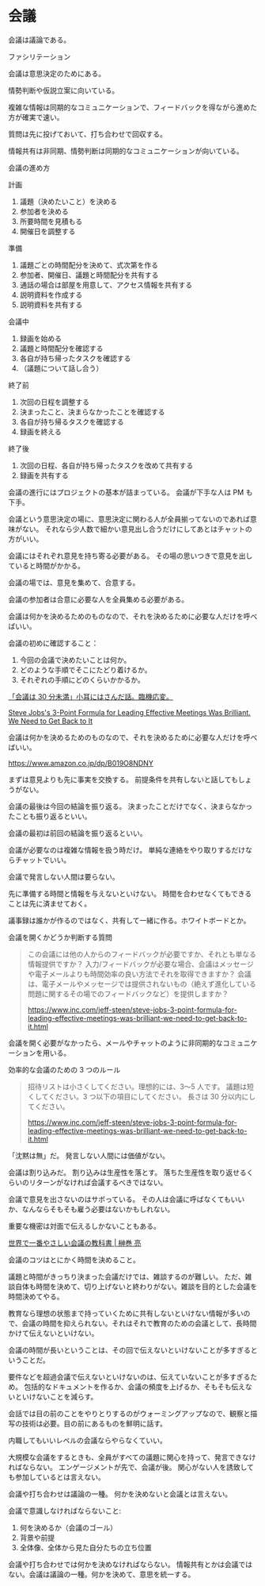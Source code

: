 # 会議

会議は議論である。

ファシリテーション

会議は意思決定のためにある。

情勢判断や仮説立案に向いている。

複雑な情報は同期的なコミュニケーションで、フィードバックを得ながら進めた方が確実で速い。

質問は先に投げておいて、打ち合わせで回収する。

情報共有は非同期、情勢判断は同期的なコミュニケーションが向いている。

会議の進め方

計画

1. 議題（決めたいこと）を決める
2. 参加者を決める
3. 所要時間を見積もる
4. 開催日を調整する

準備

1. 議題ごとの時間配分を決めて、式次第を作る
2. 参加者、開催日、議題と時間配分を共有する
3. 通話の場合は部屋を用意して、アクセス情報を共有する
4. 説明資料を作成する
5. 説明資料を共有する

会議中

1. 録画を始める
2. 議題と時間配分を確認する
3. 各自が持ち帰ったタスクを確認する
4. （議題について話し合う）

終了前

1. 次回の日程を調整する
2. 決まったこと、決まらなかったことを確認する
3. 各自が持ち帰るタスクを確認する
4. 録画を終える

終了後

1. 次回の日程、各自が持ち帰ったタスクを改めて共有する
2. 録画を共有する

会議の進行にはプロジェクトの基本が詰まっている。
会議が下手な人は PM も下手。

会議という意思決定の場に、意思決定に関わる人が全員揃ってないのであれば意味がない。
それなら少人数で細かい意見出し合うだけにしてあとはチャットの方がいい。

会議にはそれぞれ意見を持ち寄る必要がある。
その場の思いつきで意見を出していると時間がかかる。

会議の場では、意見を集めて、合意する。

会議の参加者は合意に必要な人を全員集める必要がある。

会議は何かを決めるためのものなので、それを決めるために必要な人だけを呼べばいい。

会議の初めに確認すること：

1. 今回の会議で決めたいことは何か。
2. どのような手順でそこにたどり着けるか。
3. それぞれの手順にどのくらいかかるか。

[「会議は 30 分未満」小耳にはさんだ話。臨機応変。](https://qiita.com/kaizen_nagoya/items/55ab43e7f50434156ff4)

[Steve Jobs's 3-Point Formula for Leading Effective Meetings Was Brilliant. We Need to Get Back to It](https://www.inc.com/jeff-steen/steve-jobs-3-point-formula-for-leading-effective-meetings-was-brilliant-we-need-to-get-back-to-it.html)

会議は何かを決めるためのものなので、それを決めるために必要な人だけを呼べばいい。

https://www.amazon.co.jp/dp/B019O8NDNY

まずは意見よりも先に事実を交換する。
前提条件を共有しないと話してもしょうがない。

会議の最後は今回の結論を振り返る。
決まったことだけでなく、決まらなかったことも振り返るといい。

会議の最初は前回の結論を振り返るといい。

会議が必要なのは複雑な情報を扱う時だけ。
単純な連絡をやり取りするだけならチャットでいい。

会議で発言しない人間は要らない。

先に準備する時間と情報を与えないといけない。
時間を合わせなくてもできることは先に済ませておく。

議事録は誰かが作るのではなく、共有して一緒に作る。ホワイトボードとか。

会議を開くかどうか判断する質問

> この会議には他の人からのフィードバックが必要ですか、それとも単なる情報提供ですか？
> 入力/フィードバックが必要な場合、会議はメッセージや電子メールよりも時間効率の良い方法でそれを取得できますか？
> 会議は、電子メールやメッセージでは提供されないもの（絶えず進化している問題に関するその場でのフィードバックなど）を提供しますか？
>
> https://www.inc.com/jeff-steen/steve-jobs-3-point-formula-for-leading-effective-meetings-was-brilliant-we-need-to-get-back-to-it.html

会議を開く必要がなかったら、メールやチャットのように非同期的なコミュニケーションを用いる。

効率的な会議のための 3 つのルール

> 招待リストは小さくしてください。理想的には、3〜5 人です。
> 議題は短くしてください。3 つ以下の項目にしてください。
> 長さは 30 分以内にしてください。
>
> https://www.inc.com/jeff-steen/steve-jobs-3-point-formula-for-leading-effective-meetings-was-brilliant-we-need-to-get-back-to-it.html

「沈黙は無」だ。
発言しない人間には価値がない。

会議は割り込みだ。
割り込みは生産性を落とす。
落ちた生産性を取り返せるくらいのリターンがなければ会議するべきではない。

会議で意見を出さないのはサボっている。
その人は会議に呼ばなくてもいいか、なんならそもそも雇う必要はないかもしれない。

重要な機密は対面で伝えるしかないこともある。

[世界で一番やさしい会議の教科書 | 榊巻 亮](https://www.amazon.co.jp/dp/B019O8NDNY)

会議のコツはとにかく時間を決めること。

議題と時間がきっちり決まった会議だけでは、雑談するのが難しい。
ただ、雑談自体も時間を決めて、切り上げないと終わりがない。雑談を目的とした会議を時間決めてやる。

教育なら理想の状態まで持っていくために共有しないといけない情報が多いので、会議の時間を抑えられない。それはそれで教育のための会議として、長時間かけて伝えないといけない。

会議の時間が長いということは、その回で伝えないといけないことが多すぎるということだ。

要件などを超過会議で伝えないといけないのは、伝えていないことが多すぎるため。
包括的なドキュメントを作るか、会議の頻度を上げるか、そもそも伝えないといけないことを減らす。

会話では目の前のことをやりとりするのがウォーミングアップなので、観察と描写の技術は必要。目の前にあるものを鮮明に話す。

内職してもいいレベルの会議ならやらなくていい。

大規模な会議をするときも、全員がすべての議題に関心を持って、発言できなければならない。
エンゲージメントが先で、会議が後。
関心がない人を誘致しても参加しているとは言えない。

会議や打ち合わせは議論の一種。
何かを決めないと会議とは言えない。

会議で意識しなければならないこと:

1. 何を決めるか（会議のゴール）
2. 背景や前提
3. 全体像、全体から見た自分たちの立ち位置

会議や打ち合わせでは何かを決めなければならない。
情報共有とかは会議ではない。会議は議論の一種。何かを決めて、意思を統一する。
